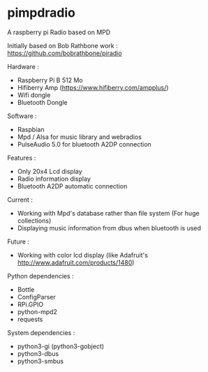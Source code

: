 pimpdradio
==========

A raspberry pi Radio based on MPD

Initially based on Bob Rathbone work : https://github.com/bobrathbone/piradio

Hardware :
 - Raspberry Pi B 512 Mo
 - Hifiberry Amp (https://www.hifiberry.com/ampplus/)
 - Wifi dongle
 - Bluetooth Dongle
 
Software :
 - Raspbian
 - Mpd / Alsa for music library and webradios
 - PulseAudio 5.0 for bluetooth A2DP connection


Features :
 - Only 20x4 Lcd display
 - Radio information display
 - Bluetooth A2DP automatic connection 
  
Current :
 - Working with Mpd's database rather than file system (For huge collections)
 - Displaying music information from dbus when bluetooth is used
 
Future : 
 - Working with color lcd display (like Adafruit's http://www.adafruit.com/products/1480)

Python dependencies :
 - Bottle
 - ConfigParser
 - RPi.GPIO
 - python-mpd2
 - requests
 
 System dependencies :
 - python3-gi (python3-gobject)
 - python3-dbus
 - python3-smbus
